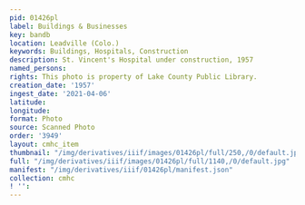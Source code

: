 ```yaml
---
pid: 01426pl
label: Buildings & Businesses
key: bandb
location: Leadville (Colo.)
keywords: Buildings, Hospitals, Construction
description: St. Vincent's Hospital under construction, 1957
named_persons: 
rights: This photo is property of Lake County Public Library.
creation_date: '1957'
ingest_date: '2021-04-06'
latitude: 
longitude: 
format: Photo
source: Scanned Photo
order: '3949'
layout: cmhc_item
thumbnail: "/img/derivatives/iiif/images/01426pl/full/250,/0/default.jpg"
full: "/img/derivatives/iiif/images/01426pl/full/1140,/0/default.jpg"
manifest: "/img/derivatives/iiif/01426pl/manifest.json"
collection: cmhc
! '': 
---
```

